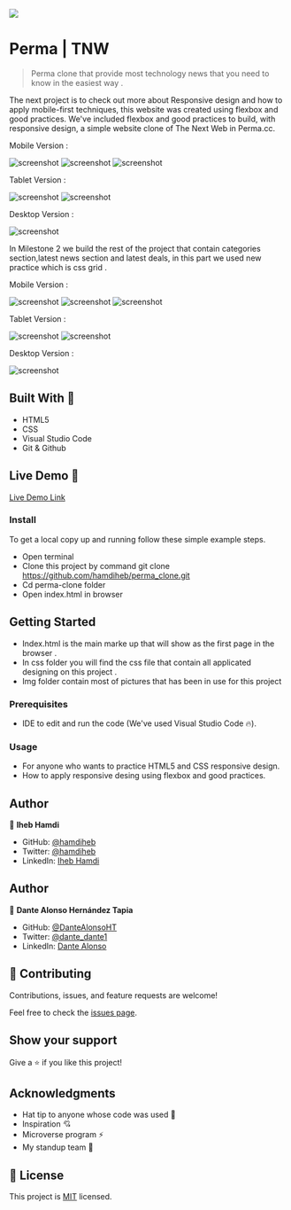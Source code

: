![](https://img.shields.io/badge/Microverse-blueviolet)

# Perma | TNW

> Perma clone that provide most technology news that you need to know in the easiest way .

The next project is to check out more about Responsive design and how to apply mobile-first techniques, this website was created using flexbox and good practices. We've included flexbox and good practices to build, with responsive design, a simple website clone of The Next Web in Perma.cc.


Mobile Version :

![screenshot](./img/screenshot/p_1.png)
![screenshot](./img/screenshot/p_2.png)
![screenshot](./img/screenshot/p_3.png)

Tablet Version :

![screenshot](./img/screenshot/tablet.png)
![screenshot](./img/screenshot/tablet2.png)

Desktop Version :

![screenshot](./img/screenshot/desktop.png)

In Milestone 2 we build the rest of the project that contain categories section,latest news section and latest deals, in this part we used new practice which is css grid .

Mobile Version :

![screenshot](./img/screenshot/cate_phone.png)
![screenshot](./img/screenshot/news_phone.png)
![screenshot](./img/screenshot/deals_phone.png)

Tablet Version :

![screenshot](./img/screenshot/deals_tablet.png)
![screenshot](./img/screenshot/news_tablet.png)

Desktop Version :

![screenshot](./img/screenshot/desktop2.png)

## Built With 🔨

- HTML5
- CSS
- Visual Studio Code
- Git & Github

## Live Demo 👀

[Live Demo Link](https://hamdiheb.github.io/perma_clone/)

### Install

To get a local copy up and running follow these simple example steps.
- Open terminal
- Clone this project by command git clone https://github.com/hamdiheb/perma_clone.git
- Cd perma-clone folder
- Open index.html in browser

## Getting Started 
- Index.html is the main marke up that will show as the first page in the browser .
- In css folder you will find the css file that contain all applicated designing on this project .
- Img folder contain most of pictures that has been in use for this project

### Prerequisites

- IDE to edit and run the code (We've used Visual Studio Code 🔥).

### Usage

- For anyone who wants to practice HTML5 and CSS responsive design.
- How to apply responsive desing using flexbox and good practices.

## Author

👤 **Iheb Hamdi**

- GitHub: [@hamdiheb](https://github.com/hamdiheb)
- Twitter: [@hamdiheb](https://twitter.com/hamdiheb)
- LinkedIn: [Iheb Hamdi](https://www.linkedin.com/in/iheb-hamdi-b66084152/)

## Author

👤 **Dante Alonso Hernández Tapia**

- GitHub: [@DanteAlonsoHT](https://github.com/DanteAlonsoHT)
- Twitter: [@dante_dante1](https://twitter.com/dante_dante1)
- LinkedIn: [Dante Alonso](https://www.linkedin.com/in/dante-hernandez99/)

## 🤝 Contributing

Contributions, issues, and feature requests are welcome!

Feel free to check the [issues page](https://github.com/hamdiheb/perma_clone/issues).


## Show your support

Give a ⭐️ if you like this project!


## Acknowledgments

- Hat tip to anyone whose code was used 🔰
- Inspiration 💘
- Microverse program ⚡
- My standup team 🏹

## 📝 License

This project is [MIT](./MIT.md) licensed.
